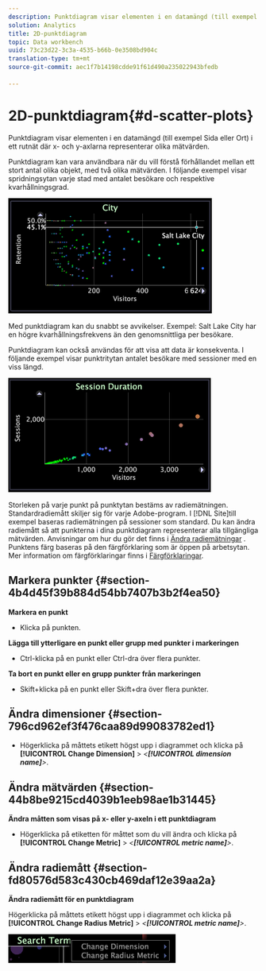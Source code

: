 ```yaml
---
description: Punktdiagram visar elementen i en datamängd (till exempel Sida eller Ort) i ett rutnät där x- och y-axlarna representerar olika mätvärden.
solution: Analytics
title: 2D-punktdiagram
topic: Data workbench
uuid: 73c23d22-3c3a-4535-b66b-0e3508bd904c
translation-type: tm+mt
source-git-commit: aec1f7b14198cdde91f61d490a235022943bfedb

---
```



# 2D-punktdiagram{#d-scatter-plots}

Punktdiagram visar elementen i en datamängd (till exempel Sida eller Ort) i ett rutnät där x- och y-axlarna representerar olika mätvärden.

Punktdiagram kan vara användbara när du vill förstå förhållandet mellan ett stort antal olika objekt, med två olika mätvärden. I följande exempel visar spridningsytan varje stad med antalet besökare och respektive kvarhållningsgrad.

![](assets/vis_ScatterPlot_City.png)

Med punktdiagram kan du snabbt se avvikelser. Exempel: Salt Lake City har en högre kvarhållningsfrekvens än den genomsnittliga per besökare.

Punktdiagram kan också användas för att visa att data är konsekventa. I följande exempel visar punktritytan antalet besökare med sessioner med en viss längd.

![](assets/vis_ScatterPlot_SessionDuration.png)

Storleken på varje punkt på punktytan bestäms av radiemätningen. Standardradiemått skiljer sig för varje Adobe-program. I [!DNL Site]till exempel baseras radiemätningen på sessioner som standard. Du kan ändra radiemått så att punkterna i dina punktdiagram representerar alla tillgängliga mätvärden. Anvisningar om hur du gör det finns i [Ändra radiemätningar](../../../home/c-get-started/c-analysis-vis/c-scat-plots.md#section-fd80576d583c430cb469daf12e39aa2a) . Punktens färg baseras på den färgförklaring som är öppen på arbetsytan. Mer information om färgförklaringar finns i [Färgförklaringar](../../../home/c-get-started/c-analysis-vis/c-legends/c-color-leg.md#concept-f84d51dc0d6547f981d0642fc2d01358).

## Markera punkter {#section-4b4d45f39b884d54bb7407b3b2f4ea50}

**Markera en punkt**

* Klicka på punkten.

**Lägga till ytterligare en punkt eller grupp med punkter i markeringen**

* Ctrl-klicka på en punkt eller Ctrl-dra över flera punkter.

**Ta bort en punkt eller en grupp punkter från markeringen**

* Skift+klicka på en punkt eller Skift+dra över flera punkter.

## Ändra dimensioner {#section-796cd962ef3f476caa89d99083782ed1}

* Högerklicka på måttets etikett högst upp i diagrammet och klicka på **[!UICONTROL Change Dimension]** > *&lt;**[!UICONTROL dimension name]**>*.

## Ändra mätvärden {#section-44b8be9215cd4039b1eeb98ae1b31445}

**Ändra måtten som visas på x- eller y-axeln i ett punktdiagram**

* Högerklicka på etiketten för måttet som du vill ändra och klicka på **[!UICONTROL Change Metric]** > *&lt;**[!UICONTROL metric name]**>*.

## Ändra radiemått {#section-fd80576d583c430cb469daf12e39aa2a}

**Ändra radiemått för en punktdiagram**

Högerklicka på måttets etikett högst upp i diagrammet och klicka på **[!UICONTROL Change Radius Metric]** > *&lt;**[!UICONTROL metric name]**>*.

![](assets/mnu_ScatterPlot_Change.png)


